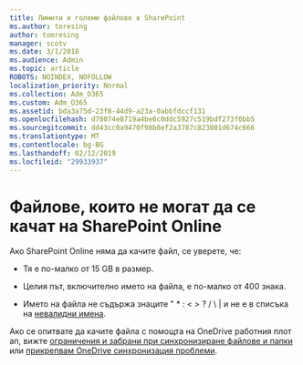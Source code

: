 ```yaml
---
title: Лимити и големи файлове в SharePoint
ms.author: toresing
author: tomresing
manager: scotv
ms.date: 3/1/2018
ms.audience: Admin
ms.topic: article
ROBOTS: NOINDEX, NOFOLLOW
localization_priority: Normal
ms.collection: Adm_O365
ms.custom: Adm_O365
ms.assetid: bda3a75d-23f8-44d9-a23a-0abbfdccf131
ms.openlocfilehash: d78074e8719a4be6c0ddc5927c519bdf273f0bb5
ms.sourcegitcommit: dd43cc0a9470f98b8ef2a3787c823801d674c666
ms.translationtype: MT
ms.contentlocale: bg-BG
ms.lasthandoff: 02/12/2019
ms.locfileid: "29933937"
---
```

# <a name="files-that-cant-be-uploaded-to-sharepoint-online"></a>Файлове, които не могат да се качат на SharePoint Online

Ако SharePoint Online няма да качите файл, се уверете, че:
  
- Тя е по-малко от 15 GB в размер.
    
- Целия път, включително името на файла, е по-малко от 400 знака.
    
- Името на файла не съдържа знаците " \* : \< \> ? / \ | и не е в списъка на [невалидни имена](https://go.microsoft.com/fwlink/?linkid=866430).
    
Ако се опитвате да качите файла с помощта на OneDrive работния плот ап, вижте [ограничения и забрани при синхронизиране файлове и папки](http://go.microsoft.com/fwlink/p/?LinkID=717734) или [прикрепвам OneDrive синхронизация проблеми](https://go.microsoft.com/fwlink/?linkid=866431).
  

